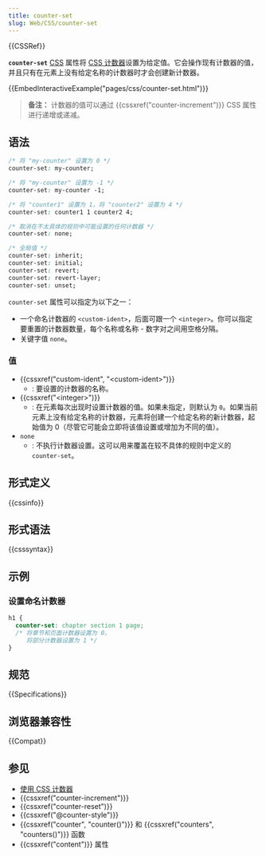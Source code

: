 ```yaml
---
title: counter-set
slug: Web/CSS/counter-set
---
```


{{CSSRef}}

**`counter-set`** [CSS](/zh-CN/docs/Web/CSS) 属性将 [CSS 计数器](/zh-CN/docs/Web/CSS/CSS_counter_styles/Using_CSS_counters)设置为给定值。它会操作现有计数器的值，并且只有在元素上没有给定名称的计数器时才会创建新计数器。

{{EmbedInteractiveExample("pages/css/counter-set.html")}}

> **备注：** 计数器的值可以通过 {{cssxref("counter-increment")}} CSS 属性进行递增或递减。

## 语法

```css
/* 将 "my-counter" 设置为 0 */
counter-set: my-counter;

/* 将 "my-counter" 设置为 -1 */
counter-set: my-counter -1;

/* 将 "counter1" 设置为 1，将 "counter2" 设置为 4 */
counter-set: counter1 1 counter2 4;

/* 取消在不太具体的规则中可能设置的任何计数器 */
counter-set: none;

/* 全局值 */
counter-set: inherit;
counter-set: initial;
counter-set: revert;
counter-set: revert-layer;
counter-set: unset;
```

`counter-set` 属性可以指定为以下之一：

- 一个命名计数器的 `<custom-ident>`，后面可跟一个 `<integer>`。你可以指定要重置的计数器数量，每个名称或名称 - 数字对之间用空格分隔。
- 关键字值 `none`。

### 值

- {{cssxref("custom-ident", "&lt;custom-ident&gt;")}}
  - : 要设置的计数器的名称。
- {{cssxref("&lt;integer&gt;")}}
  - : 在元素每次出现时设置计数器的值。如果未指定，则默认为 `0`。如果当前元素上没有给定名称的计数器，元素将创建一个给定名称的新计数器，起始值为 0（尽管它可能会立即将该值设置或增加为不同的值）。
- `none`
  - : 不执行计数器设置。这可以用来覆盖在较不具体的规则中定义的 `counter-set`。

## 形式定义

{{cssinfo}}

## 形式语法

{{csssyntax}}

## 示例

### 设置命名计数器

```css
h1 {
  counter-set: chapter section 1 page;
  /* 将章节和页面计数器设置为 0，
     将部分计数器设置为 1 */
}
```

## 规范

{{Specifications}}

## 浏览器兼容性

{{Compat}}

## 参见

- [使用 CSS 计数器](/zh-CN/docs/Web/CSS/CSS_counter_styles/Using_CSS_counters)
- {{cssxref("counter-increment")}}
- {{cssxref("counter-reset")}}
- {{cssxref("@counter-style")}}
- {{cssxref("counter", "counter()")}} 和 {{cssxref("counters", "counters()")}} 函数
- {{cssxref("content")}} 属性

